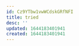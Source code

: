 ```yaml
---
id: Cz9YTbw1vwWCdskGRfNFI
title: tried
desc: ''
updated: 1644183401941
created: 1644183401941
---
```



